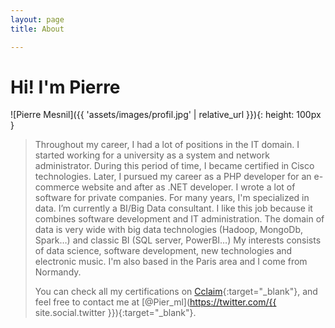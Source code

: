 ```yaml
---
layout: page
title: About

---
```


# Hi! I'm Pierre

![Pierre Mesnil]({{ 'assets/images/profil.jpg' | relative_url }}){: height: 100px }

>Throughout my career, I had a lot of positions in the IT domain. I started working for a university as a system and network administrator. During this period of time, I became certified in Cisco technologies.
>Later, I pursued my career as a PHP developer for an e-commerce website and after as .NET developer. I wrote a lot of software for private companies.
>For many years, I'm specialized in data. I’m currently a BI/Big Data consultant. I like this job because it combines software development and IT administration. The domain of data is very wide with big data technologies (Hadoop, MongoDb, Spark…) and classic BI (SQL server, PowerBI…)
>My interests consists of data science, software development, new technologies and electronic music.
>I'm also based in the Paris area and I come from Normandy.
>
>You can check all my certifications on [Cclaim](https://www.youracclaim.com/users/pierre-mesnil/badges){:target="_blank"},
>and feel free to contact me at [@Pier_ml](https://twitter.com/{{ site.social.twitter }}){:target="_blank"}.
